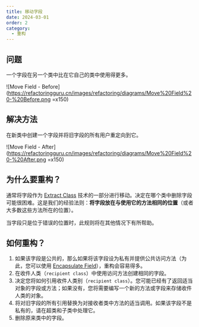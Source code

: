 ```yaml
---
title: 移动字段
date: 2024-03-01
order: 2
category:
  - 重构
---
```



## 问题

一个字段在另一个类中比在它自己的类中使用得更多。

![Move Field - Before](https://refactoringguru.cn/images/refactoring/diagrams/Move%20Field%20-%20Before.png =x150)

## 解决方法

在新类中创建一个字段并将旧字段的所有用户重定向到它。

![Move Field - After](https://refactoringguru.cn/images/refactoring/diagrams/Move%20Field%20-%20After.png =x150)

## 为什么要重构？

通常将字段作为 [Extract Class](../extract-class.md) 技术的一部分进行移动。决定在哪个类中删除字段可能很困难。这是我们的经验法则：**将字段放在与使用它的方法相同的位置**（或者大多数这些方法所在的位置）。

当字段只是位于错误的位置时，此规则将在其他情况下有所帮助。

## 如何重构？

1. 如果该字段是公共的，那么如果将该字段设为私有并提供公共访问方法（为此，您可以使用 [Encapsulate Field](../organizing-data/encapsulate-field.md)），重构会容易得多。
2. 在收件人类（`recipient class`）中使用访问方法创建相同的字段。
3. 决定您将如何引用收件人类别（`recipient class`）。您可能已经有了返回适当对象的字段或方法；如果没有，您将需要编写一个新的方法或字段来存储收件人类的对象。
4. 将对旧字段的所有引用替换为对接收者类中方法的适当调用。如果该字段不是私有的，请在超类和子类中处理它。
5. 删除原来类中的字段。